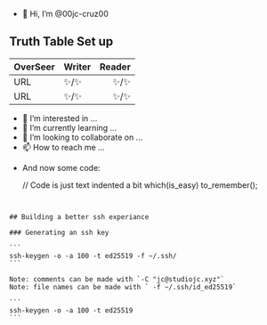 - 👋 Hi, I’m @00jc-cruz00
## Truth Table Set up ##
| OverSeer | Writer | Reader  |
| ------ | ------ | -----: |
|  URL  | ✨/✨  |✨/✨|
|  URL  |  ✨/✨  |  ✨/✨ |
- 👀 I’m interested in ...
- 🌱 I’m currently learning ...
- 💞️ I’m looking to collaborate on ...
- 📫 How to reach me ...

<!---
00jc-cruz00/00jc-cruz00 is a ✨ special ✨ repository because its `README.md` (this file) appears on your GitHub profile.
You can click the Preview link to take a look at your changes.
--->
- And now some code:

    // Code is just text indented a bit
    which(is_easy) to_remember();

~~~


## Building a better ssh experiance 

### Generating an ssh key

```
ssh-keygen -o -a 100 -t ed25519 -f ~/.ssh/
```

Note: comments can be made with `-C "jc@studiojc.xyz"`
Note: file names can be made with ` -f ~/.ssh/id_ed25519`

```
ssh-keygen -o -a 100 -t ed25519
```
